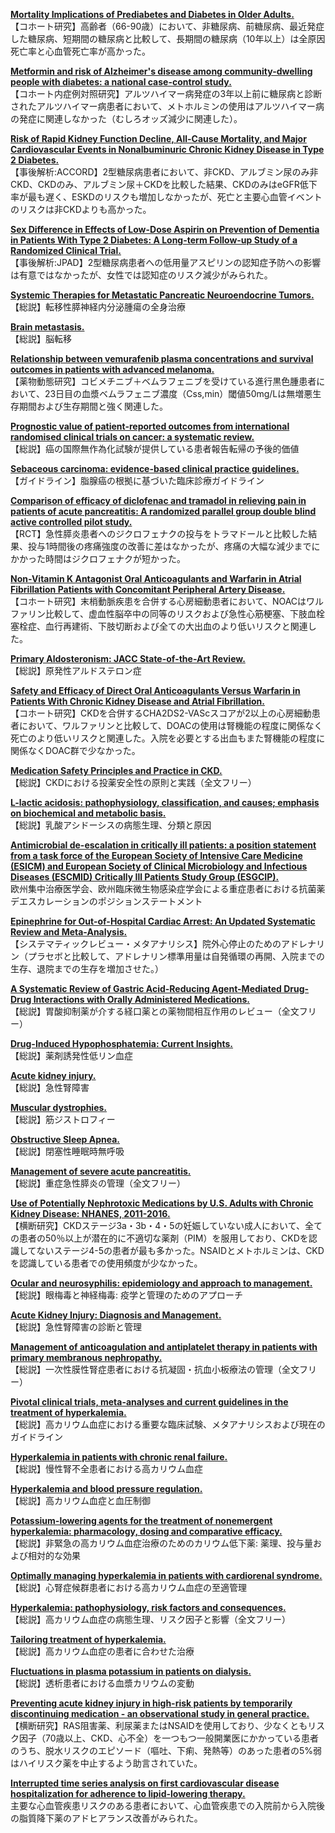 [**Mortality Implications of Prediabetes and Diabetes in Older Adults.**](https://www.ncbi.nlm.nih.gov/pubmed/31776141)  
【コホート研究】高齢者（66-90歳）において、非糖尿病、前糖尿病、最近発症した糖尿病、短期間の糖尿病と比較して、長期間の糖尿病（10年以上）は全原因死亡率と心血管死亡率が高かった。

[**Metformin and risk of Alzheimer's disease among community-dwelling people with diabetes: a national case-control study.**](https://www.ncbi.nlm.nih.gov/pubmed/31778170)  
【コホート内症例対照研究】アルツハイマー病発症の3年以上前に糖尿病と診断されたアルツハイマー病患者において、メトホルミンの使用はアルツハイマー病の発症に関連しなかった（むしろオッズ減少に関連した）。

[**Risk of Rapid Kidney Function Decline, All-Cause Mortality, and Major Cardiovascular Events in Nonalbuminuric Chronic Kidney Disease in Type 2 Diabetes.**](https://www.ncbi.nlm.nih.gov/pubmed/31796570)  
【事後解析:ACCORD】2型糖尿病患者において、非CKD、アルブミン尿のみ非CKD、CKDのみ、アルブミン尿＋CKDを比較した結果、CKDのみはeGFR低下率が最も遅く、ESKDのリスクも増加しなかったが、死亡と主要心血管イベントのリスクは非CKDよりも高かった。

[**Sex Difference in Effects of Low-Dose Aspirin on Prevention of Dementia in Patients With Type 2 Diabetes: A Long-term Follow-up Study of a Randomized Clinical Trial.**](https://www.ncbi.nlm.nih.gov/pubmed/31801787)  
【事後解析:JPAD】2型糖尿病患者への低用量アスピリンの認知症予防への影響は有意ではなかったが、女性では認知症のリスク減少がみられた。

[**Systemic Therapies for Metastatic Pancreatic Neuroendocrine Tumors.**](https://www.ncbi.nlm.nih.gov/pubmed/31776785)  
【総説】転移性膵神経内分泌腫瘍の全身治療

[**Brain metastasis.**](https://www.ncbi.nlm.nih.gov/pubmed/31780784)  
【総説】脳転移

[**Relationship between vemurafenib plasma concentrations and survival outcomes in patients with advanced melanoma.**](https://www.ncbi.nlm.nih.gov/pubmed/31786653)  
【薬物動態研究】コビメチニブ＋ベムラフェニブを受けている進行黒色腫患者において、23日目の血漿ベムラフェニブ濃度（Css,min）閾値50mg/Lは無増悪生存期間および生存期間と強く関連した。

[**Prognostic value of patient-reported outcomes from international randomised clinical trials on cancer: a systematic review.**](https://www.ncbi.nlm.nih.gov/pubmed/31797795)  
【総説】癌の国際無作為化試験が提供している患者報告転帰の予後的価値

[**Sebaceous carcinoma: evidence-based clinical practice guidelines.**](https://www.ncbi.nlm.nih.gov/pubmed/31797796)  
【ガイドライン】脂腺癌の根拠に基づいた臨床診療ガイドライン

[**Comparison of efficacy of diclofenac and tramadol in relieving pain in patients of acute pancreatitis: A randomized parallel group double blind active controlled pilot study.**](https://www.ncbi.nlm.nih.gov/pubmed/31782864)  
【RCT】急性膵炎患者へのジクロフェナクの投与をトラマドールと比較した結果、投与1時間後の疼痛強度の改善に差はなかったが、疼痛の大幅な減少までにかかった時間はジクロフェナクが短かった。

[**Non-Vitamin K Antagonist Oral Anticoagulants and Warfarin in Atrial Fibrillation Patients with Concomitant Peripheral Artery Disease.**](https://www.ncbi.nlm.nih.gov/pubmed/31778146)  
【コホート研究】末梢動脈疾患を合併する心房細動患者において、NOACはワルファリン比較して、虚血性脳卒中の同等のリスクおよび急性心筋梗塞、下肢血栓塞栓症、血行再建術、下肢切断および全ての大出血のより低いリスクと関連した。

[**Primary Aldosteronism: JACC State-of-the-Art Review.**](https://www.ncbi.nlm.nih.gov/pubmed/31779795)  
【総説】原発性アルドステロン症

[**Safety and Efficacy of Direct Oral Anticoagulants Versus Warfarin in Patients With Chronic Kidney Disease and Atrial Fibrillation.**](https://www.ncbi.nlm.nih.gov/pubmed/31780073)  
【コホート研究】CKDを合併するCHA2DS2-VAScスコアが2以上の心房細動患者において、ワルファリンと比較して、DOACの使用は腎機能の程度に関係なく死亡のより低いリスクと関連した。入院を必要とする出血もまた腎機能の程度に関係なくDOAC群で少なかった。

[**Medication Safety Principles and Practice in CKD.**](https://www.ncbi.nlm.nih.gov/pubmed/29915131)  
【総説】CKDにおける投薬安全性の原則と実践（全文フリー）

[**L-lactic acidosis: pathophysiology, classification, and causes; emphasis on biochemical and metabolic basis.**](https://www.ncbi.nlm.nih.gov/pubmed/31784049)  
【総説】乳酸アシドーシスの病態生理、分類と原因

[**Antimicrobial de-escalation in critically ill patients: a position statement from a task force of the European Society of Intensive Care Medicine (ESICM) and European Society of Clinical Microbiology and Infectious Diseases (ESCMID) Critically Ill Patients Study Group (ESGCIP).**](https://www.ncbi.nlm.nih.gov/pubmed/31781835)  
欧州集中治療医学会、欧州臨床微生物感染症学会による重症患者における抗菌薬デエスカレーションのポジションステートメント

[**Epinephrine for Out-of-Hospital Cardiac Arrest: An Updated Systematic Review and Meta-Analysis.**](https://www.ncbi.nlm.nih.gov/pubmed/31789700)  
【システマティックレビュー・メタアナリシス】院外心停止のためのアドレナリン（プラセボと比較して、アドレナリン標準用量は自発循環の再開、入院までの生存、退院までの生存を増加させた。）

[**A Systematic Review of Gastric Acid-Reducing Agent-Mediated Drug-Drug Interactions with Orally Administered Medications.**](https://www.ncbi.nlm.nih.gov/pubmed/31788764)  
【総説】胃酸抑制薬が介する経口薬との薬物間相互作用のレビュー（全文フリー）

[**Drug-Induced Hypophosphatemia: Current Insights.**](https://www.ncbi.nlm.nih.gov/pubmed/31776845)  
【総説】薬剤誘発性低リン血症

[**Acute kidney injury.**](https://www.ncbi.nlm.nih.gov/pubmed/31777389)  
【総説】急性腎障害

[**Muscular dystrophies.**](https://www.ncbi.nlm.nih.gov/pubmed/31789220)  
【総説】筋ジストロフィー

[**Obstructive Sleep Apnea.**](https://www.ncbi.nlm.nih.gov/pubmed/31791057)  
【総説】閉塞性睡眠時無呼吸

[**Management of severe acute pancreatitis.**](https://www.ncbi.nlm.nih.gov/pubmed/31791953)  
【総説】重症急性膵炎の管理（全文フリー）

[**Use of Potentially Nephrotoxic Medications by U.S. Adults with Chronic Kidney Disease: NHANES, 2011-2016.**](https://www.ncbi.nlm.nih.gov/pubmed/31792867)  
【横断研究】CKDステージ3a・3b・4・5の妊娠していない成人において、全ての患者の50％以上が潜在的に不適切な薬剤（PIM）を服用しており、CKDを認識してないステージ4-5の患者が最も多かった。NSAIDとメトホルミンは、CKDを認識している患者での使用頻度が少なかった。

[**Ocular and neurosyphilis: epidemiology and approach to management.**](https://www.ncbi.nlm.nih.gov/pubmed/31789673)  
【総説】眼梅毒と神経梅毒: 疫学と管理のためのアプローチ

[**Acute Kidney Injury: Diagnosis and Management.**](https://www.ncbi.nlm.nih.gov/pubmed/31790176)  
【総説】急性腎障害の診断と管理

[**Management of anticoagulation and antiplatelet therapy in patients with primary membranous nephropathy.**](https://www.ncbi.nlm.nih.gov/pubmed/31791286)  
【総説】一次性膜性腎症患者における抗凝固・抗血小板療法の管理（全文フリー）

[**Pivotal clinical trials, meta-analyses and current guidelines in the treatment of hyperkalemia.**](https://www.ncbi.nlm.nih.gov/pubmed/31800075)  
【総説】高カリウム血症における重要な臨床試験、メタアナリシスおよび現在のガイドライン

[**Hyperkalemia in patients with chronic renal failure.**](https://www.ncbi.nlm.nih.gov/pubmed/31800076)  
【総説】慢性腎不全患者における高カリウム血症

[**Hyperkalemia and blood pressure regulation.**](https://www.ncbi.nlm.nih.gov/pubmed/31800077)  
【総説】高カリウム血症と血圧制御

[**Potassium-lowering agents for the treatment of nonemergent hyperkalemia: pharmacology, dosing and comparative efficacy.**](https://www.ncbi.nlm.nih.gov/pubmed/31800078)  
【総説】非緊急の高カリウム血症治療のためのカリウム低下薬: 薬理、投与量および相対的な効果

[**Optimally managing hyperkalemia in patients with cardiorenal syndrome.**](https://www.ncbi.nlm.nih.gov/pubmed/31800079)  
【総説】心腎症候群患者における高カリウム血症の至適管理

[**Hyperkalemia: pathophysiology, risk factors and consequences.**](https://www.ncbi.nlm.nih.gov/pubmed/31800080)  
【総説】高カリウム血症の病態生理、リスク因子と影響（全文フリー）

[**Tailoring treatment of hyperkalemia.**](https://www.ncbi.nlm.nih.gov/pubmed/31800081)  
【総説】高カリウム血症の患者に合わせた治療

[**Fluctuations in plasma potassium in patients on dialysis.**](https://www.ncbi.nlm.nih.gov/pubmed/31800082)  
【総説】透析患者における血漿カリウムの変動

[**Preventing acute kidney injury in high-risk patients by temporarily discontinuing medication - an observational study in general practice.**](https://www.ncbi.nlm.nih.gov/pubmed/31801476)  
【横断研究】RAS阻害薬、利尿薬またはNSAIDを使用しており、少なくともリスク因子（70歳以上、CKD、心不全）を一つもつ一般開業医にかかっている患者のうち、脱水リスクのエピソード（嘔吐、下痢、発熱等）のあった患者の5%弱はハイリスク薬を中止するよう助言されていた。

[**Interrupted time series analysis on first cardiovascular disease hospitalization for adherence to lipid-lowering therapy.**](https://www.ncbi.nlm.nih.gov/pubmed/31788906)  
主要な心血管疾患リスクのある患者において、心血管疾患での入院前から入院後の脂質降下薬のアドヒアランス改善がみられた。